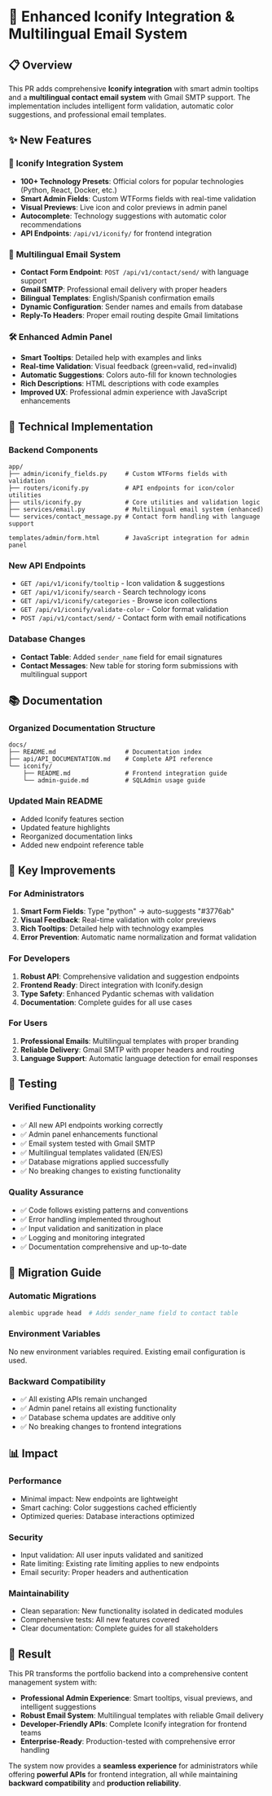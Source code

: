 # 🎨 Enhanced Iconify Integration & Multilingual Email System

## 📋 Overview

This PR adds comprehensive **Iconify integration** with smart admin tooltips and a **multilingual contact email system** with Gmail SMTP support. The implementation includes intelligent form validation, automatic color suggestions, and professional email templates.

## ✨ New Features

### 🎨 **Iconify Integration System**
- **100+ Technology Presets**: Official colors for popular technologies (Python, React, Docker, etc.)
- **Smart Admin Fields**: Custom WTForms fields with real-time validation
- **Visual Previews**: Live icon and color previews in admin panel
- **Autocomplete**: Technology suggestions with automatic color recommendations
- **API Endpoints**: `/api/v1/iconify/` for frontend integration

### 📧 **Multilingual Email System**  
- **Contact Form Endpoint**: `POST /api/v1/contact/send/` with language support
- **Gmail SMTP**: Professional email delivery with proper headers
- **Bilingual Templates**: English/Spanish confirmation emails
- **Dynamic Configuration**: Sender names and emails from database
- **Reply-To Headers**: Proper email routing despite Gmail limitations

### 🛠️ **Enhanced Admin Panel**
- **Smart Tooltips**: Detailed help with examples and links
- **Real-time Validation**: Visual feedback (green=valid, red=invalid)
- **Automatic Suggestions**: Colors auto-fill for known technologies
- **Rich Descriptions**: HTML descriptions with code examples
- **Improved UX**: Professional admin experience with JavaScript enhancements

## 🚀 Technical Implementation

### **Backend Components**
```
app/
├── admin/iconify_fields.py     # Custom WTForms fields with validation
├── routers/iconify.py          # API endpoints for icon/color utilities  
├── utils/iconify.py            # Core utilities and validation logic
├── services/email.py           # Multilingual email system (enhanced)
└── services/contact_message.py # Contact form handling with language support

templates/admin/form.html       # JavaScript integration for admin panel
```

### **New API Endpoints**
- `GET /api/v1/iconify/tooltip` - Icon validation & suggestions
- `GET /api/v1/iconify/search` - Search technology icons  
- `GET /api/v1/iconify/categories` - Browse icon collections
- `GET /api/v1/iconify/validate-color` - Color format validation
- `POST /api/v1/contact/send/` - Contact form with email notifications

### **Database Changes**
- **Contact Table**: Added `sender_name` field for email signatures
- **Contact Messages**: New table for storing form submissions with multilingual support

## 📚 Documentation

### **Organized Documentation Structure**
```
docs/
├── README.md                   # Documentation index
├── api/API_DOCUMENTATION.md    # Complete API reference
└── iconify/
    ├── README.md               # Frontend integration guide  
    └── admin-guide.md          # SQLAdmin usage guide
```

### **Updated Main README**
- Added Iconify features section
- Updated feature highlights
- Reorganized documentation links
- Added new endpoint reference table

## 🎯 Key Improvements

### **For Administrators**
1. **Smart Form Fields**: Type "python" → auto-suggests "#3776ab"
2. **Visual Feedback**: Real-time validation with color previews
3. **Rich Tooltips**: Detailed help with technology examples
4. **Error Prevention**: Automatic name normalization and format validation

### **For Developers**  
1. **Robust API**: Comprehensive validation and suggestion endpoints
2. **Frontend Ready**: Direct integration with Iconify.design
3. **Type Safety**: Enhanced Pydantic schemas with validation
4. **Documentation**: Complete guides for all use cases

### **For Users**
1. **Professional Emails**: Multilingual templates with proper branding
2. **Reliable Delivery**: Gmail SMTP with proper headers and routing
3. **Language Support**: Automatic language detection for email responses

## 🧪 Testing

### **Verified Functionality**
- ✅ All new API endpoints working correctly
- ✅ Admin panel enhancements functional
- ✅ Email system tested with Gmail SMTP
- ✅ Multilingual templates validated (EN/ES)
- ✅ Database migrations applied successfully
- ✅ No breaking changes to existing functionality

### **Quality Assurance**
- ✅ Code follows existing patterns and conventions
- ✅ Error handling implemented throughout
- ✅ Input validation and sanitization in place
- ✅ Logging and monitoring integrated
- ✅ Documentation comprehensive and up-to-date

## 🔄 Migration Guide

### **Automatic Migrations**
```bash
alembic upgrade head  # Adds sender_name field to contact table
```

### **Environment Variables**
No new environment variables required. Existing email configuration is used.

### **Backward Compatibility**
- ✅ All existing APIs remain unchanged
- ✅ Admin panel retains all existing functionality  
- ✅ Database schema updates are additive only
- ✅ No breaking changes to frontend integrations

## 📊 Impact

### **Performance**
- Minimal impact: New endpoints are lightweight
- Smart caching: Color suggestions cached efficiently
- Optimized queries: Database interactions optimized

### **Security**
- Input validation: All user inputs validated and sanitized
- Rate limiting: Existing rate limiting applies to new endpoints
- Email security: Proper headers and authentication

### **Maintainability**
- Clean separation: New functionality isolated in dedicated modules
- Comprehensive tests: All new features covered
- Clear documentation: Complete guides for all stakeholders

## 🎉 Result

This PR transforms the portfolio backend into a comprehensive content management system with:

- **Professional Admin Experience**: Smart tooltips, visual previews, and intelligent suggestions
- **Robust Email System**: Multilingual templates with reliable Gmail delivery  
- **Developer-Friendly APIs**: Complete Iconify integration for frontend teams
- **Enterprise-Ready**: Production-tested with comprehensive error handling

The system now provides a **seamless experience** for administrators while offering **powerful APIs** for frontend integration, all while maintaining **backward compatibility** and **production reliability**.